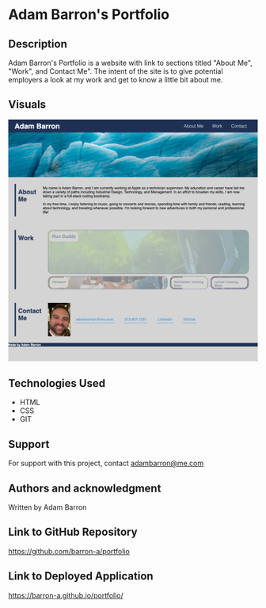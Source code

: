 # Adam Barron's Portfolio

## Description

Adam Barron's Portfolio is a website with link to sections titled "About Me", "Work", and Contact Me". The intent of the site is to give potential employers a look at my work and get to know a little bit about me.

## Visuals

![Adam Barron Portfolio Screenshot](/assets/images/adam-barron-portfolio-screenshot.jpg)

## Technologies Used

* HTML
* CSS
* GIT

## Support

For support with this project, contact adambarron@me.com

## Authors and acknowledgment

Written by Adam Barron

## Link to GitHub Repository

https://github.com/barron-a/portfolio

## Link to Deployed Application
https://barron-a.github.io/portfolio/